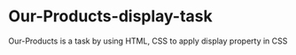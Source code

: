 # Our-Products-display-task
Our-Products is a task by using HTML, CSS to apply display property in CSS

